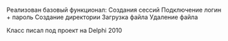 Реализован базовый функционал:
Создания сессий
Подключение логин + пароль
Создание директории
Загрузка файла
Удаление файла

Класс писал под проект на Delphi 2010
